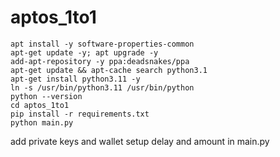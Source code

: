# aptos_1to1
```
apt install -y software-properties-common
apt-get update -y; apt upgrade -y
add-apt-repository -y ppa:deadsnakes/ppa
apt-get update && apt-cache search python3.1
apt-get install python3.11 -y
ln -s /usr/bin/python3.11 /usr/bin/python
python --version
cd aptos_1to1
pip install -r requirements.txt
python main.py
```


add private keys and wallet
setup delay and amount in main.py
